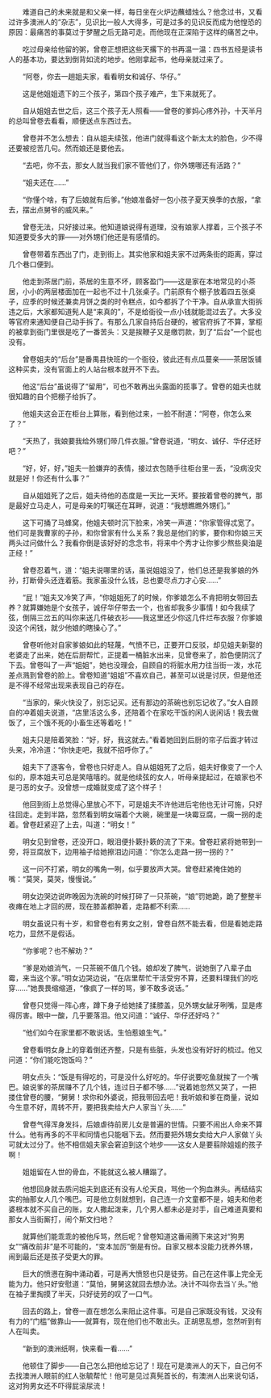 　　难道自己的未来就是和父亲一样，每日坐在火炉边蘸蜡烛么？他念过书，又看过许多澳洲人的“杂志”，见识比一般人大得多，可是过多的见识反而成为他惶恐的原因：最痛苦的事莫过于梦醒之后无路可走。而他现在正深陷于这样的痛苦之中。

　　吃过母亲给他留的粥，曾卷正想把这些天撂下的书再温一温：四书五经是读书人的基本功，要达到倒背如流的地步。他刚拿起书，他母亲就过来了。

　　“阿卷，你去一趟姐夫家，看看明女和诚仔、华仔。”

　　这是他姐姐遗下的三个孩子，第四个孩子难产，生下来就死了。

　　自从姐姐去世之后，这三个孩子无人照看——曾卷的爹妈心疼外孙，十天半月的总叫曾卷去看看，顺便送点东西过去。

　　曾卷并不怎么想去：自从姐夫续弦，他进门就得看这个新太太的脸色，少不得还要被挖苦几句。然而娘还是要他去。

　　“去吧，你不去，那女人就当我们家不管他们了，你外甥哪还有活路？”

　　“姐夫还在……”

　　“你懂个啥，有了后娘就有后爹。”他娘准备好一包小孩子夏天换季的衣服，“拿去，摆出点舅爷的威风来。”

　　曾卷无法，只好接过来。他知道娘说得有道理，没有娘家人撑着，三个孩子不知道要受多大的罪——对外甥们他还是有感情的。

　　曾卷带着东西出了门，走到街上。其实他家和姐夫家不过两条街的距离，穿过几个巷口便到。

　　他走到茶居门前，茶居的生意不坏，顾客盈门——这是家在本地常见的小茶居，小小的两层楼面加在一起也不过十几张桌子。门前原有个棚子放着四五张桌子，应季的时候还兼卖月饼之类的时令糕点，如今都拆了个干净。自从承宣大街拆违之后，大家都知道髡人是“来真的”，不是给衙役一点小钱就能混过去了。大多没等官府来通知便自己动手拆了。有那么几家自持后台硬的，被官府拆了不算，掌柜的被拿到衙门里很是吃了一番苦头：又是挨鞭子又是缴罚款，到了“后台”一个屁也没有。

　　曾卷姐夫的“后台”是番禺县快班的一个衙役，彼此还有点瓜蔓亲——茶居饭铺这种买卖，没有官面上的人站台根本就开不下去。

　　他这“后台”虽说得了“留用”，可也不敢再出头露面的揽事了。曾卷的姐夫也就很知趣的自个把棚子给拆了。

　　他姐夫这会正在柜台上算账，看到他过来，一脸不耐道：“阿卷，你怎么来了？”

　　“天热了，我娘要我给外甥们带几件衣服。”曾卷说道，“明女、诚仔、华仔还好吧？”

　　“好，好，好，”姐夫一脸嫌弃的表情，接过衣包随手往柜台里一丢，“没病没灾就是好！你还有什么事？”

　　自从姐姐死了之后，姐夫待他的态度是一天比一天坏。要按着曾卷的脾气，那是最好立马走人，可是母亲的叮嘱还在耳畔，说道：“我想瞧瞧外甥们。”

　　这下可捅了马蜂窝，他姐夫顿时沉下脸来，冷笑一声道：“你家管得忒宽了。他们可是我曹家的子孙，和你曾家有什么关系？我总是他们的爹，要你和你娘三天两头过问做什么？我看你倒是该好好的念念书，将来中个秀才让你爹少熬些臭油是正经！”

　　曾卷忍着气，道：“姐夫说哪里的话，虽说姐姐没了，他们总还是我爹娘的外孙，打断骨头还连着筋。我家虽没什么钱，总也要尽点力才心安……”

　　“屁！”姐夫又冷笑了声，“你姐姐死了的时候，你爹娘怎么不肯把明女带回去养？就算嫌她是个女孩子，诚仔华仔带去一个，也省却我多少事情！如今我续了弦，倒隔三岔五的叫你来送几件破衣衫——我这里还少你这几件烂布衣服？你爹娘没这个闲钱，就少他娘的瞎操心了。”

　　曾卷听他对自家爹娘如此的轻蔑，气愤不已，正要开口反驳，却见姐夫新娶的老婆走了出来，她在后厨帮忙，正提着一桶脏水出来，见曾卷来了，脸色便阴沉了下去。曾卷叫了一声“姐姐”，她也没理会，自顾自的将脏水用力往当街一泼，水花差点溅到曾卷的脸上。曾卷知道“姐姐”不喜欢自己，甚至可以说是讨厌，但是他还是不得不经常出现来表现自己的存在。

　　“当家的，柴火快没了，别忘记买。还有那边的茶碗也别忘记收了。”女人自顾自的冲着姐夫说道，“店里活这么多，还陪着个在家吃干饭的闲人说闲话！我去做饭了，三个饿不死的小畜生还等着吃！”

　　姐夫只是陪着笑脸：“好，好，我这就去。”看着她回到后厨的帘子后面才转过头来，冷冷道：“你快走吧，我就不招呼你了。”

　　姐夫下了逐客令，曾卷也只好走人。自从姐姐死了之后，姐夫好像变了一个人似的，原本姐夫可总是笑嘻嘻的。就是他续弦的女人，听母亲提起过，在娘家也不是刁恶的女子。没曾想一成婚就变成了这个样子！

　　他回到街上总觉得心里放心不下，可是姐夫不许他进后宅他也无计可施，只好往回走。走到半路，忽然看到明女端着个大碗，碗里是一块霉豆腐，一瘸一拐的走着。曾卷赶紧迎了上去，叫道：“明女！”

　　明女见到曾卷，还没开口，眼泪便扑簌扑簌的流了下来。曾卷赶紧将她带到一旁，将豆腐放下，边用袖子给她擦泪边问道：“你怎么走路一拐一拐的？”

　　这一问不打紧，明女的嘴角一咧，似乎要放声大哭。曾卷赶紧掩住她的嘴：“莫哭，莫哭，慢慢说。”

　　明女边哭边说昨晚因为洗碗的时候打碎了一只茶碗，“娘”罚她跪，跪了整整半夜瘫在地上才回的房，现在膝盖都肿着，走路都不利索……

　　明女虽说只有十岁，和曾卷也有男女之别，曾卷自然不能去看，但是看她走路吃力，显然不是假话。

　　“你爹呢？也不解劝？”

　　“爹是劝娘消气，一只茶碗不值几个钱。娘却发了脾气，说她倒了八辈子血霉，来当这个家。”明女边哭边说，“在店里帮忙干活受穷不算，还要料理我们的吃穿……”她畏畏缩缩道，“像疯了一样的骂，爹不敢多说话。”

　　曾卷只觉得一阵心疼，蹲下身子给她揉了揉膝盖，见外甥女龇牙咧嘴，显是疼得厉害。眼中一酸，几乎要落泪。他又问道：“诚仔、华仔还好吗？”

　　“他们如今在家里都不敢说话。生怕惹娘生气。”

　　曾卷看明女身上的穿着倒还齐整，只是有些脏，头发也没有好好的梳过。他又问道：“你们能吃饱饭吗？”

　　明女点头：“饭是有得吃的，可是没什么好吃的。华仔说要吃鱼就挨了一个嘴巴。娘说爹的茶居赚不了几个钱，连过日子都不够……”说着她忽然又哭了，一把搂住曾卷的腰，“舅舅！求你和外婆说，把我带回去吧！我听娘和爹在商量，说如今生意不好，周转不开，要把我卖给大户人家当丫头……”

　　曾卷气得浑身发抖，后娘虐待前房儿女是普遍的世情。只要不闹出人命来不算什么。他有再多的不平和同情也只能咽下去。然而要把外甥女卖给大户人家做丫头可就太过分了。他不相信姐夫家会窘迫到这个地步——这女人是要翦除姐姐的孩子啊！

　　姐姐留在人世的骨血，不能就这么被人糟蹋了。

　　他想回身就去质问姐夫到底还有没有人伦天良，骂他一个狗血淋头。再结结实实的抽那女人几个嘴巴。可是他立刻就想到，自己连一介文童都不是，姐夫和他老婆根本就不买自己的账，女人撒起泼来，几个男人都未必是对手，自己难道真要和那女人当街厮打，闹个斯文扫地？

　　就算他们能乖乖的被他斥骂，然后呢？曾卷知道这番闹腾下来这对“狗男女”“痛改前非”是不可能的，“变本加厉”倒是有份。自家又根本没能力抚养外甥，闹到最后还是孩子受更大的罪。

　　巨大的愤懑在胸中涌动着，可是再大愤怒也只是徒劳。自己在这件事上完全无能为力。他只好安慰道：“莫怕，舅舅这就回去想办法。决计不叫你去当丫头。”他在袖子里掏摸了半天，只好徒劳的叹了一口气。

　　回去的路上，曾卷一直在想怎么来阻止这件事。可是自己家既没有钱，又没有有力的“门槛”做靠山——就算有，现在他们也不敢出头。正胡思乱想，忽然听到有人在叫卖。

　　“新到的澳洲纸啊，快来看一看……”

　　他顿住了脚步——自己怎么把他给忘记了！现在可是澳洲人的天下，自己何不去找澳洲人眼前的红人张毓帮忙！他可是见过真髡首长的，有澳洲人出来说句话，这对狗男女还不吓得屁滚尿流！
